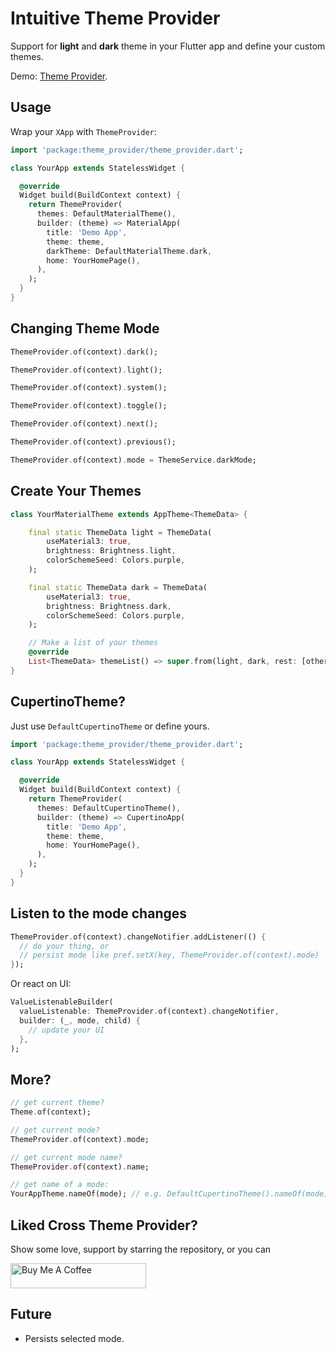 <!--
This README describes the package. If you publish this package to pub.dev,
this README's contents appear on the landing page for your package.

For information about how to write a good package README, see the guide for
[writing package pages](https://dart.dev/tools/pub/writing-package-pages).

For general information about developing packages, see the Dart guide for
[creating packages](https://dart.dev/guides/libraries/create-packages)
and the Flutter guide for
[developing packages and plugins](https://flutter.dev/to/develop-packages).
-->
<!-- ![cross_theme_provider](https://raw.githubusercontent.com/ohampro/theme_provider/main/banner.png) -->

# Intuitive Theme Provider

Support for **light** and **dark** theme in your Flutter app and define your custom themes.

Demo: [Theme Provider](https://ohampro.github.io/theme_provider/).

## Usage

Wrap your `XApp` with `ThemeProvider`:

```dart
import 'package:theme_provider/theme_provider.dart';

class YourApp extends StatelessWidget {

  @override
  Widget build(BuildContext context) {
    return ThemeProvider(
      themes: DefaultMaterialTheme(),
      builder: (theme) => MaterialApp(
        title: 'Demo App',
        theme: theme,
        darkTheme: DefaultMaterialTheme.dark,
        home: YourHomePage(),
      ),
    );
  }
}
```



## Changing Theme Mode

```dart
ThemeProvider.of(context).dark();

ThemeProvider.of(context).light();

ThemeProvider.of(context).system();

ThemeProvider.of(context).toggle();

ThemeProvider.of(context).next();

ThemeProvider.of(context).previous();

ThemeProvider.of(context).mode = ThemeService.darkMode;
```



## Create Your Themes

```dart
class YourMaterialTheme extends AppTheme<ThemeData> {

    final static ThemeData light = ThemeData(
        useMaterial3: true,
        brightness: Brightness.light,
        colorSchemeSeed: Colors.purple,
    );

    final static ThemeData dark = ThemeData(
        useMaterial3: true,
        brightness: Brightness.dark,
        colorSchemeSeed: Colors.purple,
    );

    // Make a list of your themes
    @override
    List<ThemeData> themeList() => super.from(light, dark, rest: [other thems]);
}
```



## CupertinoTheme?

Just use `DefaultCupertinoTheme` or define yours.

```dart
import 'package:theme_provider/theme_provider.dart';

class YourApp extends StatelessWidget {

  @override
  Widget build(BuildContext context) {
    return ThemeProvider(
      themes: DefaultCupertinoTheme(),
      builder: (theme) => CupertinoApp(
        title: 'Demo App',
        theme: theme,
        home: YourHomePage(),
      ),
    );
  }
}
```



## Listen to the mode changes

```dart
ThemeProvider.of(context).changeNotifier.addListener(() {
  // do your thing, or
  // persist mode like pref.setX(key, ThemeProvider.of(context).mode)
});
```

Or react on UI:

```dart
ValueListenableBuilder(
  valueListenable: ThemeProvider.of(context).changeNotifier,
  builder: (_, mode, child) {
    // update your UI
  },
);
```



## More?

```Dart
// get current theme?
Theme.of(context);

// get current mode?
ThemeProvider.of(context).mode;

// get current mode name?
ThemeProvider.of(context).name;

// get name of a mode:
YourAppTheme.nameOf(mode); // e.g. DefaultCupertinoTheme().nameOf(mode)
```

## Liked Cross Theme Provider?

Show some love, support by starring the repository, or you can

<a href="https://buymeacoffee.com/ohampro" target="_blank"><img src="https://cdn.buymeacoffee.com/buttons/default-blue.png" alt="Buy Me A Coffee" style="height: 40px !important;width: 217px !important;" ></a>


## Future
- Persists selected mode.